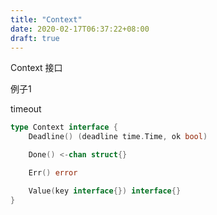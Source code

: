 ```yaml
---
title: "Context"
date: 2020-02-17T06:37:22+08:00
draft: true
---
```


Context 接口

例子1

timeout


```go
type Context interface {
	Deadline() (deadline time.Time, ok bool)

	Done() <-chan struct{}

	Err() error

	Value(key interface{}) interface{}
}
```
